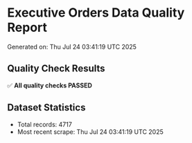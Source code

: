 # Executive Orders Data Quality Report
Generated on: Thu Jul 24 03:41:19 UTC 2025

## Quality Check Results
✅ **All quality checks PASSED**

## Dataset Statistics
- Total records: 4717
- Most recent scrape: Thu Jul 24 03:41:19 UTC 2025
